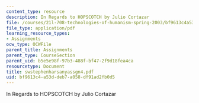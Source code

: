 ```yaml
---
content_type: resource
description: In Regards to HOPSCOTCH by Julio Cortazar
file: /courses/21l-708-technologies-of-humanism-spring-2003/bf9613c4a53ddeb7a058df91ad2fb0d5_swstephenharsanyassgn4.pdf
file_type: application/pdf
learning_resource_types:
- Assignments
ocw_type: OCWFile
parent_title: Assignments
parent_type: CourseSection
parent_uid: b5e5e98f-97b3-488f-bf47-2f9d18fea4ca
resourcetype: Document
title: swstephenharsanyassgn4.pdf
uid: bf9613c4-a53d-deb7-a058-df91ad2fb0d5
---
```

In Regards to HOPSCOTCH by Julio Cortazar

